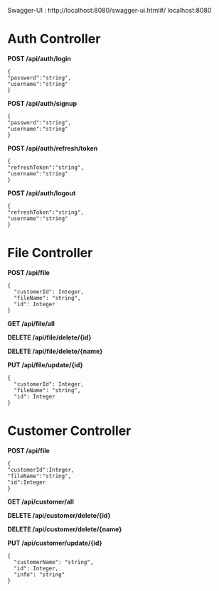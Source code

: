 
Swagger-UI : http://localhost:8080/swagger-ui.html#/
localhost:8080

# A**uth Controller**

**POST /api/auth/login**

```
{
"password":"string",
"username":"string"
}
```

**POST /api/auth/signup**

```
{
"password":"string",
"username":"string"
}
```

**POST /api/auth/refresh/token**

```
{
"refreshToken":"string",
"username":"string"
}
```

**POST /api/auth/logout**

```
{
"refreshToken":"string",
"username":"string"
}
```

# File Controller

**POST /api/file**

```
{
  "customerId": Integer,
  "fileName": "string",
  "id": Integer
}
```

**GET /api/file/all**

**DELETE /api/file/delete/{id}**

**DELETE /api/file/delete/{name}**

**PUT /api/file/update/{id}**

```
{
  "customerId": Integer,
  "fileName": "string",
  "id": Integer
}
```

# Customer Controller

**POST /api/file**

```
{
"customerId":Integer,
"fileName":"string",
"id":Integer
}
```

**GET /api/customer/all**

**DELETE /api/customer/delete/{id}**

**DELETE /api/customer/delete/{name}**

**PUT /api/customer/update/{id}**

```
{
  "customerName": "string",
  "id": Integer,
  "info": "string"
}
```
